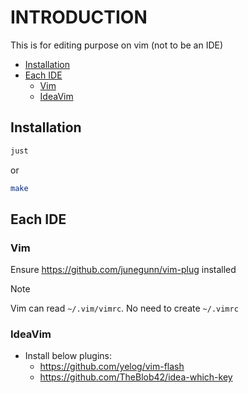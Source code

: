 # INTRODUCTION

This is for editing purpose on vim (not to be an IDE)

<!-- START doctoc generated TOC please keep comment here to allow auto update -->
<!-- DON'T EDIT THIS SECTION, INSTEAD RE-RUN doctoc TO UPDATE -->

- [Installation](#installation)
- [Each IDE](#each-ide)
  - [Vim](#vim)
  - [IdeaVim](#ideavim)

<!-- END doctoc generated TOC please keep comment here to allow auto update -->

## Installation

```sh
just
```

or

```sh
make
```

## Each IDE

### Vim

Ensure <https://github.com/junegunn/vim-plug> installed

> [!NOTE]
> Vim can read `~/.vim/vimrc`. No need to create `~/.vimrc`

### IdeaVim

- Install below plugins:
  - <https://github.com/yelog/vim-flash>
  - <https://github.com/TheBlob42/idea-which-key>
